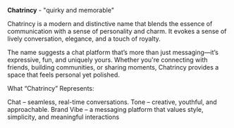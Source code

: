 <b>Chatrincy</b> - "quirky and memorable"

Chatrincy is a modern and distinctive name that blends the essence of communication with a sense of personality and charm. It evokes a sense of lively conversation, elegance, and a touch of royalty.

The name suggests a chat platform that’s more than just messaging—it’s expressive, fun, and uniquely yours. Whether you're connecting with friends, building communities, or sharing moments, Chatrincy provides a space that feels personal yet polished.

What “Chatrincy” Represents:

Chat – seamless, real-time conversations.
Tone – creative, youthful, and approachable.
Brand Vibe – a messaging platform that values style, simplicity, and meaningful interactions